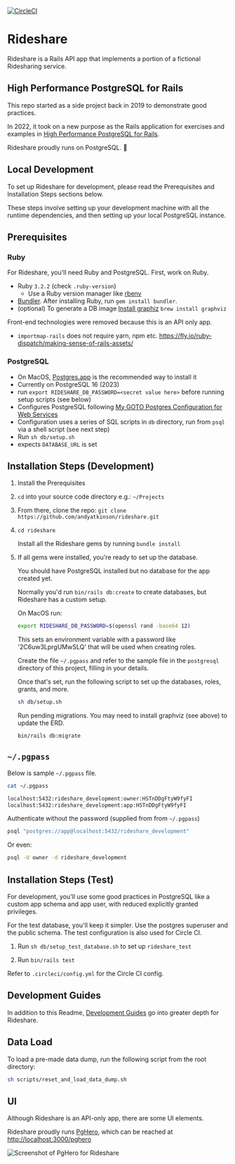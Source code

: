 [![CircleCI](https://circleci.com/gh/andyatkinson/rideshare.svg?style=svg)](https://circleci.com/gh/andyatkinson/rideshare)

# Rideshare

Rideshare is a Rails API app that implements a portion of a fictional Ridesharing service.

## High Performance PostgreSQL for Rails

This repo started as a side project back in 2019 to demonstrate good practices.

In 2022, it took on a new purpose as the Rails application for exercises and examples in [High Performance PostgreSQL for Rails](https://pgrailsbook.com).

Rideshare proudly runs on PostgreSQL. 🐘

## Local Development

To set up Rideshare for development, please read the Prerequisites and Installation Steps sections below.

These steps involve setting up your development machine with all the runtime dependencies, and then setting up your local PostgreSQL instance.

## Prerequisites

### Ruby

For Rideshare, you'll need Ruby and PostgreSQL. First, work on Ruby.

- Ruby `3.2.2` (check `.ruby-version`)
    - Use a Ruby version manager like [rbenv](https://github.com/rbenv/rbenv)
- [Bundler](https://bundler.io). After installing Ruby, run `gem install bundler`.
- (optional) To generate a DB image [Install graphiz](https://voormedia.github.io/rails-erd/install.html)
    `brew install graphviz`

Front-end technologies were removed because this is an API only app.

- `importmap-rails` does not require yarn, npm etc. <https://fly.io/ruby-dispatch/making-sense-of-rails-assets/>

### PostgreSQL

- On MacOS, [Postgres.app](https://postgresapp.com) is the recommended way to install it
- Currently on PostgreSQL 16 (2023)
- run `export RIDESHARE_DB_PASSWORD=<secret value here>` before running setup scripts (see below)
- Configures PostgreSQL following [My GOTO Postgres Configuration for Web Services](https://tightlycoupled.io/my-goto-postgres-configuration-for-web-services/)
- Configuration uses a series of SQL scripts in `db` directory, run from `psql` via a shell script (see next step)
- Run `sh db/setup.sh`
- expects `DATABASE_URL` is set


## Installation Steps (Development)

1. Install the Prerequisites
1. `cd` into your source code directory e.g.: `~/Projects`
1. From there, clone the repo: `git clone https://github.com/andyatkinson/rideshare.git`
1. `cd rideshare`

    Install all the Rideshare gems by running `bundle install`

1. If all gems were installed, you're ready to set up the database.

    You should have PostgreSQL installed but no database for the app created yet.

    Normally you'd run `bin/rails db:create` to create databases, but Rideshare has a custom setup.

    On MacOS run:

    ```sh
    export RIDESHARE_DB_PASSWORD=$(openssl rand -base64 12)
    ```
    This sets an environment variable with a password like '2C6uw3LprgUMwSLQ' that will be used when creating roles.

    Create the file `~/.pgpass` and refer to the sample file in the `postgresql` directory of this project, filling in your details.

    Once that's set, run the following script to set up the databases, roles, grants, and more.

    ```sh
    sh db/setup.sh
    ```

    Run pending migrations. You may need to install graphviz (see above) to update the ERD.

    ```sh
    bin/rails db:migrate
    ```
## `~/.pgpass`

Below is sample `~/.pgpass` file.

```sh
cat ~/.pgpass

localhost:5432:rideshare_development:owner:HSTnDDgFtyW9fyFI
localhost:5432:rideshare_development:app:HSTnDDgFtyW9fyFI
```

Authenticate without the password (supplied from from `~/.pgpass`)

```sh
psql "postgres://app@localhost:5432/rideshare_development"
```

Or even:

```sh
psql -U owner -d rideshare_development
```

## Installation Steps (Test)

For development, you'll use some good practices in PostgreSQL like a custom app schema and app user, with reduced explicitly granted privileges.

For the test database, you'll keep it simpler. Use the postgres superuser and the public schema. The test configuration is also used for Circle CI.

1. Run `sh db/setup_test_database.sh` to set up `rideshare_test`

1. Run `bin/rails test`

Refer to `.circleci/config.yml` for the Circle CI config.

## Development Guides

In addition to this Readme, [Development Guides](https://github.com/andyatkinson/development_guides) go into greater depth for Rideshare.

## Data Load

To load a pre-made data dump, run the following script from the root directory:

```sh
sh scripts/reset_and_load_data_dump.sh
```

## UI

Although Rideshare is an API-only app, there are some UI elements.

Rideshare proudly runs [PgHero](https://github.com/ankane/pghero), which can be reached at <http://localhost:3000/pghero>

![Screenshot of PgHero for Rideshare](https://i.imgur.com/VduvxSK.png)
